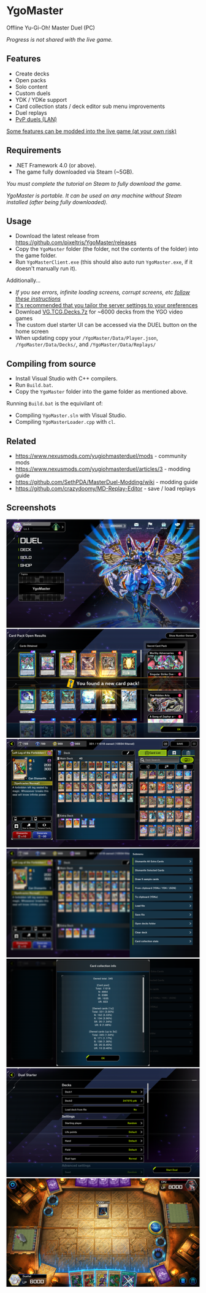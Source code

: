 # YgoMaster

Offline Yu-Gi-Oh! Master Duel (PC)

*Progress is not shared with the live game.*

## Features

- Create decks
- Open packs
- Solo content
- Custom duels
- YDK / YDKe support
- Card collection stats / deck editor sub menu improvements
- Duel replays
- [PvP duels (LAN)](Docs/PvP.md)

[Some features can be modded into the live game (at your own risk)](Docs/LiveMods.md)

## Requirements

- .NET Framework 4.0 (or above).
- The game fully downloaded via Steam (~5GB).

*You must complete the tutorial on Steam to fully download the game.*

*YgoMaster is portable. It can be used on any machine without Steam installed (after being fully downloaded).*

## Usage

- Download the latest release from https://github.com/pixeltris/YgoMaster/releases
- Copy the `YgoMaster` folder (the folder, not the contents of the folder) into the game folder.
- Run `YgoMasterClient.exe` (this should also auto run `YgoMaster.exe`, if it doesn't manually run it).

Additionally...

- *If you see errors, infinite loading screens, corrupt screens, etc [follow these instructions](Docs/FileLoadError.md)*
- [It's recommended that you tailor the server settings to your preferences](Docs/Settings.md)
- Download [VG.TCG.Decks.7z](https://github.com/pixeltris/YgoMaster/releases/download/v1.4/VG.TCG.Decks.7z) for ~6000 decks from the YGO video games
- The custom duel starter UI can be accessed via the DUEL button on the home screen
- When updating copy your `/YgoMaster/Data/Player.json`, `/YgoMaster/Data/Decks/`, and `/YgoMaster/Data/Replays/`

## Compiling from source

- Install Visual Studio with C++ compilers.
- Run `Build.bat`.
- Copy the `YgoMaster` folder into the game folder as mentioned above.

Running `Build.bat` is the equivilant of:

- Compiling `YgoMaster.sln` with Visual Studio.
- Compiling `YgoMasterLoader.cpp` with `cl`.

## Related

- https://www.nexusmods.com/yugiohmasterduel/mods - community mods
- https://www.nexusmods.com/yugiohmasterduel/articles/3 - modding guide
- https://github.com/SethPDA/MasterDuel-Modding/wiki - modding guide
- https://github.com/crazydoomy/MD-Replay-Editor - save / load replays

## Screenshots

![Alt text](Docs/Pics/ss1.png)
![Alt text](Docs/Pics/ss2.png)
![Alt text](Docs/Pics/ss3.png)
![Alt text](Docs/Pics/ss4.png)
![Alt text](Docs/Pics/ss5.png)
![Alt text](Docs/Pics/ss6.png)
![Alt text](Docs/Pics/ss7.png)